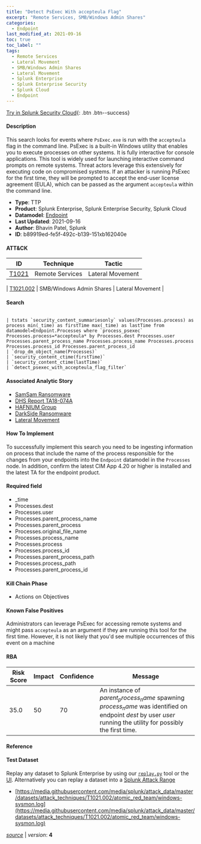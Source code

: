 ```yaml
---
title: "Detect PsExec With accepteula Flag"
excerpt: "Remote Services, SMB/Windows Admin Shares"
categories:
  - Endpoint
last_modified_at: 2021-09-16
toc: true
toc_label: ""
tags:
  - Remote Services
  - Lateral Movement
  - SMB/Windows Admin Shares
  - Lateral Movement
  - Splunk Enterprise
  - Splunk Enterprise Security
  - Splunk Cloud
  - Endpoint
---
```




[Try in Splunk Security Cloud](https://www.splunk.com/en_us/cyber-security.html){: .btn .btn--success}

#### Description

This search looks for events where `PsExec.exe` is run with the `accepteula` flag in the command line. PsExec is a built-in Windows utility that enables you to execute processes on other systems. It is fully interactive for console applications. This tool is widely used for launching interactive command prompts on remote systems. Threat actors leverage this extensively for executing code on compromised systems. If an attacker is running PsExec for the first time, they will be prompted to accept the end-user license agreement (EULA), which can be passed as the argument `accepteula` within the command line.

- **Type**: TTP
- **Product**: Splunk Enterprise, Splunk Enterprise Security, Splunk Cloud
- **Datamodel**: [Endpoint](https://docs.splunk.com/Documentation/CIM/latest/User/Endpoint)
- **Last Updated**: 2021-09-16
- **Author**: Bhavin Patel, Splunk
- **ID**: b89919ed-fe5f-492c-b139-151xb162040e


#### ATT&CK

| ID          | Technique   | Tactic         |
| ----------- | ----------- |--------------- |
| [T1021](https://attack.mitre.org/techniques/T1021/) | Remote Services | Lateral Movement |



| [T1021.002](https://attack.mitre.org/techniques/T1021/002/) | SMB/Windows Admin Shares | Lateral Movement |

#### Search

```

| tstats `security_content_summariesonly` values(Processes.process) as process min(_time) as firstTime max(_time) as lastTime from datamodel=Endpoint.Processes where `process_psexec` Processes.process=*accepteula* by Processes.dest Processes.user Processes.parent_process_name Processes.process_name Processes.process Processes.process_id Processes.parent_process_id 
| `drop_dm_object_name(Processes)`
| `security_content_ctime(firstTime)`
| `security_content_ctime(lastTime)` 
| `detect_psexec_with_accepteula_flag_filter`
```

#### Associated Analytic Story
* [SamSam Ransomware](/stories/samsam_ransomware)
* [DHS Report TA18-074A](/stories/dhs_report_ta18-074a)
* [HAFNIUM Group](/stories/hafnium_group)
* [DarkSide Ransomware](/stories/darkside_ransomware)
* [Lateral Movement](/stories/lateral_movement)


#### How To Implement
To successfully implement this search you need to be ingesting information on process that include the name of the process responsible for the changes from your endpoints into the `Endpoint` datamodel in the `Processes` node. In addition, confirm the latest CIM App 4.20 or higher is installed and the latest TA for the endpoint product.

#### Required field
* _time
* Processes.dest
* Processes.user
* Processes.parent_process_name
* Processes.parent_process
* Processes.original_file_name
* Processes.process_name
* Processes.process
* Processes.process_id
* Processes.parent_process_path
* Processes.process_path
* Processes.parent_process_id


#### Kill Chain Phase
* Actions on Objectives


#### Known False Positives
Administrators can leverage PsExec for accessing remote systems and might pass `accepteula` as an argument if they are running this tool for the first time. However, it is not likely that you&#39;d see multiple occurrences of this event on a machine


#### RBA

| Risk Score  | Impact      | Confidence   | Message      |
| ----------- | ----------- |--------------|--------------|
| 35.0 | 50 | 70 | An instance of $parent_process_name$ spawning $process_name$ was identified on endpoint $dest$ by user $user$ running the utility for possibly the first time. |




#### Reference


#### Test Dataset
Replay any dataset to Splunk Enterprise by using our [`replay.py`](https://github.com/splunk/attack_data#using-replaypy) tool or the [UI](https://github.com/splunk/attack_data#using-ui).
Alternatively you can replay a dataset into a [Splunk Attack Range](https://github.com/splunk/attack_range#replay-dumps-into-attack-range-splunk-server)

* [https://media.githubusercontent.com/media/splunk/attack_data/master/datasets/attack_techniques/T1021.002/atomic_red_team/windows-sysmon.log](https://media.githubusercontent.com/media/splunk/attack_data/master/datasets/attack_techniques/T1021.002/atomic_red_team/windows-sysmon.log)


[*source*](https://github.com/splunk/security_content/tree/develop/detections/endpoint/detect_psexec_with_accepteula_flag.yml) \| *version*: **4**